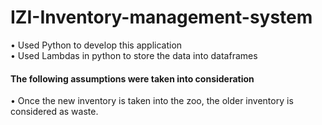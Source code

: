 # IZI-Inventory-management-system

•	Used Python to develop this application<br>
•	Used Lambdas in python to store the data into dataframes

<h4>The following assumptions were taken into consideration</h4>
• Once the new inventory is taken into the zoo, the older inventory is considered as waste.








